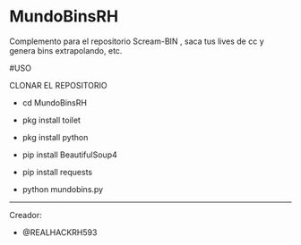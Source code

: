 # MundoBinsRH
Complemento para el repositorio Scream-BIN , saca tus lives de cc y genera bins extrapolando, etc.

#USO

CLONAR EL REPOSITORIO

- cd MundoBinsRH

- pkg install toilet

- pkg install python

- pip install BeautifulSoup4

- pip install requests

- python mundobins.py

*****

Creador:

- @REALHACKRH593
